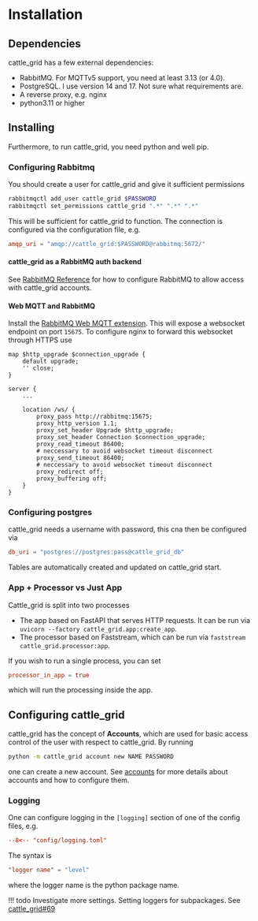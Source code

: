 # Installation

## Dependencies

cattle_grid has a few external dependencies:

- RabbitMQ. For MQTTv5 support, you need at least 3.13 (or 4.0).
- PostgreSQL. I use version 14 and 17. Not sure what requirements are.
- A reverse proxy, e.g. nginx
- python3.11 or higher

## Installing

Furthermore, to run cattle_grid, you need python and well pip.

### Configuring Rabbitmq

You should create a user for cattle_grid and give it sufficient
permissions

```bash
rabbitmqctl add_user cattle_grid $PASSWORD
rabbitmqctl set_permissions cattle_grid ".*" ".*" ".*"
```

This will be sufficient for cattle_grid to function. The connection is configured via the configuration file, e.g.

```toml title="cattle_grid.toml"
amqp_uri = "amqp://cattle_grid:$PASSWORD@rabbitmq:5672/"
```

#### cattle_grid as a RabbitMQ auth backend

See [RabbitMQ Reference](./reference_account/account.rabbitmq.md) for how to configure RabbitMQ to allow access with cattle_grid accounts.

#### Web MQTT and RabbitMQ

Install the [RabbitMQ Web MQTT extension](https://www.rabbitmq.com/docs/web-mqtt). This will expose a websocket endpoint on port `15675`. To configure nginx to forward this websocket through HTTPS use

```nginx
map $http_upgrade $connection_upgrade {
    default upgrade;
    '' close;
}

server {
    ...

    location /ws/ {
        proxy_pass http://rabbitmq:15675;
        proxy_http_version 1.1;
        proxy_set_header Upgrade $http_upgrade;
        proxy_set_header Connection $connection_upgrade;
        proxy_read_timeout 86400; 
        # neccessary to avoid websocket timeout disconnect
        proxy_send_timeout 86400; 
        # neccessary to avoid websocket timeout disconnect
        proxy_redirect off;
        proxy_buffering off;
    }
}
```

### Configuring postgres

cattle_grid needs a username with password,
this cna then be configured via

```toml title="cattle_grid.toml"
db_uri = "postgres://postgres:pass@cattle_grid_db"
```

Tables are automatically created and updated on cattle_grid start.

### App + Processor vs Just App

Cattle_grid is split into two processes

- The app based on FastAPI that serves HTTP requests. It can be run via `uvicorn --factory cattle_grid.app:create_app`.
- The processor based on Faststream, which can be run via `faststream cattle_grid.processor:app`.

If you wish to run a single process, you can set

```toml title="cattle_grid.toml"
processor_in_app = true
```

which will run the processing inside the app.

## Configuring cattle_grid

cattle_grid has the concept of __Accounts__, which are used for basic access control of the user with respect to cattle_grid. By running

```bash
python -m cattle_grid account new NAME PASSWORD
```

one can create a new account. See [accounts](./accounts.md) for more details about accounts and how to configure them.

### Logging

One can configure logging in the `[logging]` section
of one of the config files, e.g.

```toml title="config/logging.toml"
--8<-- "config/logging.toml"
```

The syntax is

```toml
"logger name" = "level"
```

where the logger name is the python package name.

!!! todo
    Investigate more settings. Setting loggers for subpackages. See [cattle_grid#69](https://codeberg.org/bovine/cattle_grid/issues/69)
